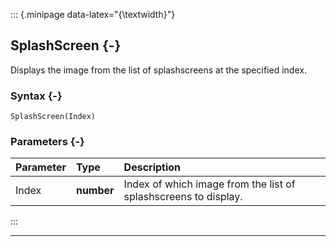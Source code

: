 ::: {.minipage data-latex="{\textwidth}"}
## SplashScreen {-}

Displays the image from the list of splashscreens at the specified index.

### Syntax {-}
```{sql}
SplashScreen(Index)
```

### Parameters {-}

**Parameter** | **Type** | **Description**
| :-- | :-- | :-- |
Index | **number** | Index of which image from the list of splashscreens to display.
:::

***
